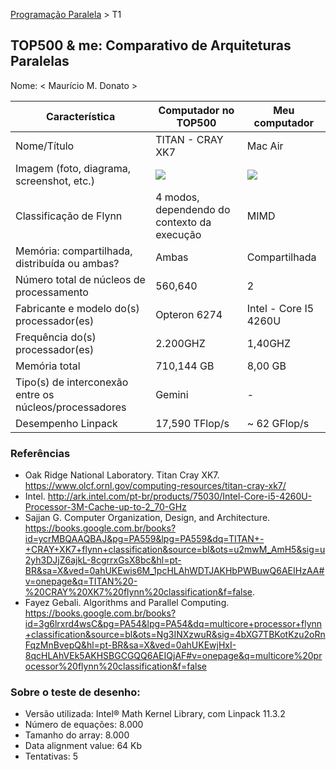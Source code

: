 [Programação Paralela](https://github.com/AndreaInfUFSM/elc139-2016a) > T1

TOP500 & me: Comparativo de Arquiteturas Paralelas
--------------------------------------------------

Nome: < Maurício M. Donato >

| Característica                                            | Computador no TOP500  | Meu computador  |
| --------------------------------------------------------- | --------------------- | --------------- |
| Nome/Título                                               |    TITAN - CRAY XK7   |     Mac Air     |
| Imagem (foto, diagrama, screenshot, etc.)                 | ![](https://www.olcf.ornl.gov/wp-content/gallery/titan/titan1.jpg) | ![](http://images.apple.com/br/macbook-air/images/overview_wireless_hero_enhanced.png)|
| Classificação de Flynn                                    |          4 modos, dependendo do contexto da execução             |        MIMD       |
| Memória: compartilhada, distribuída ou ambas?             |        Ambas          |  Compartilhada  |
| Número total de núcleos de processamento                  |       560,640         |        2        |
| Fabricante e modelo do(s) processador(es)                 |     Opteron 6274      |      Intel -  Core I5 4260U    |
| Frequência do(s) processador(es)                          |      2.200GHZ         |     1,40GHZ     |
| Memória total                                             |     710,144 GB        |     8,00 GB     |
| Tipo(s) de interconexão entre os núcleos/processadores    |        Gemini         |        -        |
| Desempenho Linpack                                        |     17,590 TFlop/s    |   ~ 62 GFlop/s  |

### Referências
- Oak Ridge National Laboratory. Titan Cray XK7. https://www.olcf.ornl.gov/computing-resources/titan-cray-xk7/
- Intel. http://ark.intel.com/pt-br/products/75030/Intel-Core-i5-4260U-Processor-3M-Cache-up-to-2_70-GHz
- Sajjan G. Computer Organization, Design, and Architecture. https://books.google.com.br/books?id=ycrMBQAAQBAJ&pg=PA559&lpg=PA559&dq=TITAN+-+CRAY+XK7+flynn+classification&source=bl&ots=u2mwM_AmH5&sig=u2yh3DJjZ6ajkL-8cgrrxGsX8bc&hl=pt-BR&sa=X&ved=0ahUKEwis6M_1pcHLAhWDTJAKHbPWBuwQ6AEIHzAA#v=onepage&q=TITAN%20-%20CRAY%20XK7%20flynn%20classification&f=false.
- Fayez Gebali. Algorithms and Parallel Computing. https://books.google.com.br/books?id=3g6lrxrd4wsC&pg=PA54&lpg=PA54&dq=multicore+processor+flynn+classification&source=bl&ots=Ng3INXzwuR&sig=4bXG7TBKotKzu2oRnFqzMnBvepQ&hl=pt-BR&sa=X&ved=0ahUKEwjHxI-8qcHLAhVEk5AKHSBGCGQQ6AEIQjAF#v=onepage&q=multicore%20processor%20flynn%20classification&f=false


### Sobre o teste de desenho:
- Versão utilizada: Intel® Math Kernel Library, com Linpack 11.3.2
- Número de equações: 8.000
- Tamanho do array: 8.000
- Data alignment value: 64 Kb
- Tentativas: 5